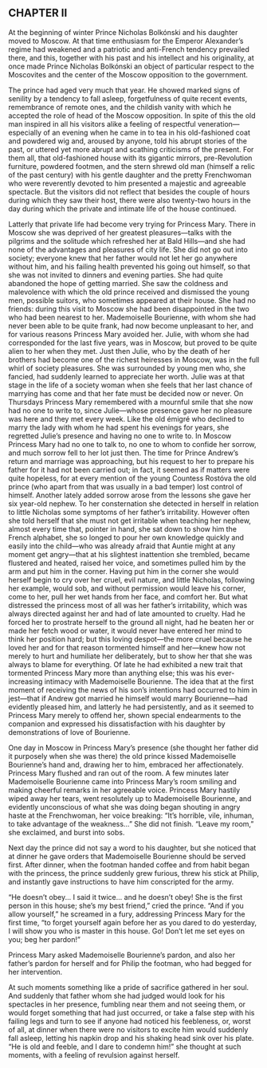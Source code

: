 ## CHAPTER II

At the beginning of winter Prince Nicholas Bolkónski and his daughter
moved to Moscow. At that time enthusiasm for the Emperor Alexander’s
regime had weakened and a patriotic and anti-French tendency prevailed
there, and this, together with his past and his intellect and his
originality, at once made Prince Nicholas Bolkónski an object of
particular respect to the Moscovites and the center of the Moscow
opposition to the government.

The prince had aged very much that year. He showed marked signs of
senility by a tendency to fall asleep, forgetfulness of quite recent
events, remembrance of remote ones, and the childish vanity with which
he accepted the role of head of the Moscow opposition. In spite of this
the old man inspired in all his visitors alike a feeling of respectful
veneration—especially of an evening when he came in to tea in his
old-fashioned coat and powdered wig and, aroused by anyone, told his
abrupt stories of the past, or uttered yet more abrupt and scathing
criticisms of the present. For them all, that old-fashioned house with
its gigantic mirrors, pre-Revolution furniture, powdered footmen, and
the stern shrewd old man (himself a relic of the past century) with his
gentle daughter and the pretty Frenchwoman who were reverently devoted
to him presented a majestic and agreeable spectacle. But the visitors
did not reflect that besides the couple of hours during which they saw
their host, there were also twenty-two hours in the day during which the
private and intimate life of the house continued.

Latterly that private life had become very trying for Princess Mary.
There in Moscow she was deprived of her greatest pleasures—talks with
the pilgrims and the solitude which refreshed her at Bald Hills—and
she had none of the advantages and pleasures of city life. She did not
go out into society; everyone knew that her father would not let her
go anywhere without him, and his failing health prevented his going out
himself, so that she was not invited to dinners and evening parties. She
had quite abandoned the hope of getting married. She saw the coldness
and malevolence with which the old prince received and dismissed the
young men, possible suitors, who sometimes appeared at their house. She
had no friends: during this visit to Moscow she had been disappointed in
the two who had been nearest to her. Mademoiselle Bourienne, with whom
she had never been able to be quite frank, had now become unpleasant to
her, and for various reasons Princess Mary avoided her. Julie, with whom
she had corresponded for the last five years, was in Moscow, but proved
to be quite alien to her when they met. Just then Julie, who by the
death of her brothers had become one of the richest heiresses in Moscow,
was in the full whirl of society pleasures. She was surrounded by young
men who, she fancied, had suddenly learned to appreciate her worth.
Julie was at that stage in the life of a society woman when she feels
that her last chance of marrying has come and that her fate must be
decided now or never. On Thursdays Princess Mary remembered with a
mournful smile that she now had no one to write to, since Julie—whose
presence gave her no pleasure was here and they met every week. Like the
old émigré who declined to marry the lady with whom he had spent his
evenings for years, she regretted Julie’s presence and having no one
to write to. In Moscow Princess Mary had no one to talk to, no one to
whom to confide her sorrow, and much sorrow fell to her lot just then.
The time for Prince Andrew’s return and marriage was approaching, but
his request to her to prepare his father for it had not been carried
out; in fact, it seemed as if matters were quite hopeless, for at every
mention of the young Countess Rostóva the old prince (who apart from
that was usually in a bad temper) lost control of himself. Another
lately added sorrow arose from the lessons she gave her six year-old
nephew. To her consternation she detected in herself in relation to
little Nicholas some symptoms of her father’s irritability. However
often she told herself that she must not get irritable when teaching her
nephew, almost every time that, pointer in hand, she sat down to show
him the French alphabet, she so longed to pour her own knowledge quickly
and easily into the child—who was already afraid that Auntie might at
any moment get angry—that at his slightest inattention she trembled,
became flustered and heated, raised her voice, and sometimes pulled him
by the arm and put him in the corner. Having put him in the corner
she would herself begin to cry over her cruel, evil nature, and little
Nicholas, following her example, would sob, and without permission would
leave his corner, come to her, pull her wet hands from her face, and
comfort her. But what distressed the princess most of all was her
father’s irritability, which was always directed against her and had
of late amounted to cruelty. Had he forced her to prostrate herself to
the ground all night, had he beaten her or made her fetch wood or water,
it would never have entered her mind to think her position hard; but
this loving despot—the more cruel because he loved her and for that
reason tormented himself and her—knew how not merely to hurt and
humiliate her deliberately, but to show her that she was always to blame
for everything. Of late he had exhibited a new trait that tormented
Princess Mary more than anything else; this was his ever-increasing
intimacy with Mademoiselle Bourienne. The idea that at the first moment
of receiving the news of his son’s intentions had occurred to him in
jest—that if Andrew got married he himself would marry Bourienne—had
evidently pleased him, and latterly he had persistently, and as it
seemed to Princess Mary merely to offend her, shown special endearments
to the companion and expressed his dissatisfaction with his daughter by
demonstrations of love of Bourienne.

One day in Moscow in Princess Mary’s presence (she thought her father
did it purposely when she was there) the old prince kissed Mademoiselle
Bourienne’s hand and, drawing her to him, embraced her affectionately.
Princess Mary flushed and ran out of the room. A few minutes later
Mademoiselle Bourienne came into Princess Mary’s room smiling and
making cheerful remarks in her agreeable voice. Princess Mary hastily
wiped away her tears, went resolutely up to Mademoiselle Bourienne,
and evidently unconscious of what she was doing began shouting in angry
haste at the Frenchwoman, her voice breaking: “It’s horrible, vile,
inhuman, to take advantage of the weakness...” She did not finish.
“Leave my room,” she exclaimed, and burst into sobs.

Next day the prince did not say a word to his daughter, but she noticed
that at dinner he gave orders that Mademoiselle Bourienne should be
served first. After dinner, when the footman handed coffee and from
habit began with the princess, the prince suddenly grew furious,
threw his stick at Philip, and instantly gave instructions to have him
conscripted for the army.

“He doesn’t obey... I said it twice... and he doesn’t obey! She
is the first person in this house; she’s my best friend,” cried
the prince. “And if you allow yourself,” he screamed in a fury,
addressing Princess Mary for the first time, “to forget yourself again
before her as you dared to do yesterday, I will show you who is master
in this house. Go! Don’t let me set eyes on you; beg her pardon!”

Princess Mary asked Mademoiselle Bourienne’s pardon, and also her
father’s pardon for herself and for Philip the footman, who had begged
for her intervention.

At such moments something like a pride of sacrifice gathered in her
soul. And suddenly that father whom she had judged would look for his
spectacles in her presence, fumbling near them and not seeing them, or
would forget something that had just occurred, or take a false step with
his failing legs and turn to see if anyone had noticed his feebleness,
or, worst of all, at dinner when there were no visitors to excite him
would suddenly fall asleep, letting his napkin drop and his shaking
head sink over his plate. “He is old and feeble, and I dare to condemn
him!” she thought at such moments, with a feeling of revulsion against
herself.





